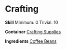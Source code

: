 <!-- TITLE: Ground Coffee -->
<!-- SUBTITLE: A quick summary of Ground Coffee -->

# Crafting
**Skill**
Minimum: 0
Trivial: 10

**Container**
[Crafting Supplies](crafting-supplies)

**Ingredients**
[Coffee Beans](coffee-beans)